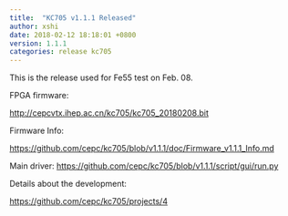 ```yaml
---
title:  "KC705 v1.1.1 Released"
author: xshi 
date: 2018-02-12 18:18:01 +0800
version: 1.1.1 
categories: release kc705
---
```


This is the release used for Fe55 test on Feb. 08.

FPGA firmware:

<http://cepcvtx.ihep.ac.cn/kc705/kc705_20180208.bit>

Firmware Info:

<https://github.com/cepc/kc705/blob/v1.1.1/doc/Firmware_v1.1.1_Info.md>

Main driver:
<https://github.com/cepc/kc705/blob/v1.1.1/script/gui/run.py>

Details about the development:

<https://github.com/cepc/kc705/projects/4>


